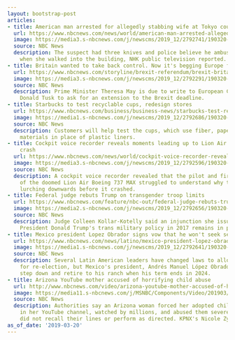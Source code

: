 ```yaml
---
layout: bootstrap-post
articles:
- title: American man arrested for allegedly stabbing wife at Tokyo court
  url: https://www.nbcnews.com/news/world/american-man-arrested-allegedly-stabbing-wife-tokyo-court-divorce-hearing-n985356
  image: https://media3.s-nbcnews.com/j/newscms/2019_12/2792741/190320-tokyo-court-stabbing-cs-1008a_b4880d6c0ddfd46d1b8c3205d2d5b354.nbcnews-fp-1200-630.jpg
  source: NBC News
  description: The suspect had three knives and police believe he ambushed the woman
    when she walked into the building, NHK public television reported.
- title: Britain wanted to take back control. Now it's begging Europe for more time.
  url: https://www.nbcnews.com/storyline/brexit-referendum/brexit-britain-asks-europe-more-time-amid-chaotic-negotiations-n985261
  image: https://media3.s-nbcnews.com/j/newscms/2019_12/2792291/190320-pro-brexit-mc-958_e22d4b1089d87cad475c6ac7bb0aa72d.nbcnews-fp-1200-630.JPG
  source: NBC News
  description: Prime Minister Theresa May is due to write to European Council President
    Donald Tusk to ask for an extension to the Brexit deadline.
- title: Starbucks to test recyclable cups, redesign stores
  url: https://www.nbcnews.com/business/business-news/starbucks-test-recyclable-cups-redesign-stores-n985331
  image: https://media1.s-nbcnews.com/j/newscms/2019_12/2792686/190320-starbucks-cs-918a_4824fc1e203b8257038c1832aae24388.nbcnews-fp-1200-630.jpg
  source: NBC News
  description: Customers will help test the cups, which use fiber, paper and other
    materials in place of plastic liners.
- title: Cockpit voice recorder reveals moments leading up to Lion Air Boeing 737
    crash
  url: https://www.nbcnews.com/news/world/cockpit-voice-recorder-reveals-moments-leading-lion-air-boeing-737-n985296
  image: https://media3.s-nbcnews.com/j/newscms/2019_12/2792596/190320-cockpit-voice-recorder-lion-air-cs-829a_78f6f8ce5ec1b45c32b54c83b921fbef.nbcnews-fp-1200-630.jpg
  source: NBC News
  description: A cockpit voice recorder revealed that the pilot and first officer
    of the doomed Lion Air Boeing 737 MAX struggled to understand why the jet was
    lurching downwards before it crashed.
- title: Federal judge rebuts Trump on transgender troop limits
  url: https://www.nbcnews.com/feature/nbc-out/federal-judge-rebuts-trump-transgender-troop-limits-n985316
  image: https://media2.s-nbcnews.com/j/newscms/2019_12/2792656/190320-us-troops-al-0903_ac94700e895588bc6da34050fb7b2cb4.nbcnews-fp-1200-630.jpg
  source: NBC News
  description: Judge Colleen Kollar-Kotelly said an injunction she issued against
    President Donald Trump's trans military policy in 2017 remains in place.
- title: Mexico president Lopez Obrador signs vow that he won't seek second term
  url: https://www.nbcnews.com/news/latino/mexico-president-lopez-obrador-signs-vow-he-won-t-seek-n985311
  image: https://media1.s-nbcnews.com/j/newscms/2019_12/2792641/190320-lopez-obrador-al-0848_48b74db8bb281d20940f02086a64a3b3.nbcnews-fp-1200-630.jpg
  source: NBC News
  description: Several Latin American leaders have changed laws to allow them to stand
    for re-election, but Mexico's president, Andrés Manuel López Obrador, vowed to
    step down and retire to his ranch when his term ends in 2024.
- title: Arizona YouTube mother accused of horrifying child abuse
  url: http://www.nbcnews.com/video/arizona-youtube-mother-accused-of-horrifying-child-abuse-1461563459550
  image: https://media11.s-nbcnews.com/j/MSNBC/Components/Video/201903/NC_hackney_1920x1080.nbcnews-fp-1200-630.jpg
  source: NBC News
  description: Authorities say an Arizona woman forced her adopted children to participate
    in her YouTube channel, watched by millions, and abused them severely if they
    did not recall their lines or perform as directed. KPNX's Nicole Zymek reports.
as_of_date: '2019-03-20'
---
```


